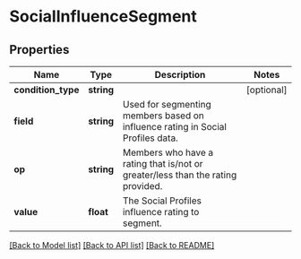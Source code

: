 # SocialInfluenceSegment

## Properties
Name | Type | Description | Notes
------------ | ------------- | ------------- | -------------
**condition_type** | **string** |  | [optional] 
**field** | **string** | Used for segmenting members based on influence rating in Social Profiles data. | 
**op** | **string** | Members who have a rating that is/not or greater/less than the rating provided. | 
**value** | **float** | The Social Profiles influence rating to segment. | 

[[Back to Model list]](../README.md#documentation-for-models) [[Back to API list]](../README.md#documentation-for-api-endpoints) [[Back to README]](../README.md)


